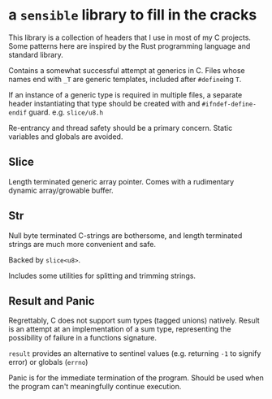 # a `sensible` library to fill in the cracks

This library is a collection of headers that I use in most of my C projects.
Some patterns here are inspired by the Rust programming language and standard
library.

Contains a somewhat successful attempt at generics in C. Files whose names end
with `_T` are generic templates, included after `#define`ing `T`.

If an instance of a generic type is required in multiple files, a separate
header instantiating that type should be created with and
`#ifndef-define-endif` guard. e.g. `slice/u8.h`

Re-entrancy and thread safety should be a primary concern. Static variables and
globals are avoided.

## Slice
Length terminated generic array pointer. Comes with a rudimentary dynamic
array/growable buffer.

## Str
Null byte terminated C-strings are bothersome, and length terminated strings
are much more convenient and safe.

Backed by `slice<u8>`.

Includes some utilities for splitting and trimming strings.

## Result and Panic
Regrettably, C does not support sum types (tagged unions) natively. Result is
an attempt at an implementation of a sum type, representing the possibility of
failure in a functions signature.

`result` provides an alternative to sentinel values (e.g. returning `-1` to
signify error) or globals (`errno`)

Panic is for the immediate termination of the program. Should be used when the
program can't meaningfully continue execution.
